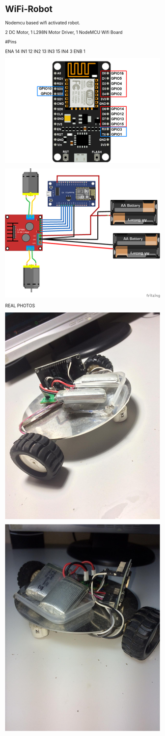 # WiFi-Robot
Nodemcu based wifi activated robot.

2 DC Motor,
1 L298N Motor Driver,
1 NodeMCU Wifi Board

#Pins

ENA 14
IN1 12
IN2 13
IN3 15
IN4 3
ENB 1

![](NodeMCU-GPIOs.png)

![](NodeMCU-Wifi-Robot.png)


REAL PHOTOS

![](Project-NodeMCU-WiFi-Robot-1.jpeg)

![](Project-NodeMCU-WiFi-Robot-2.jpeg)

